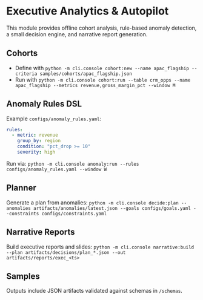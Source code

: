 # Executive Analytics & Autopilot

This module provides offline cohort analysis, rule-based anomaly detection, a small decision engine, and narrative report generation.

## Cohorts
- Define with `python -m cli.console cohort:new --name apac_flagship --criteria samples/cohorts/apac_flagship.json`
- Run with `python -m cli.console cohort:run --table crm_opps --name apac_flagship --metrics revenue,gross_margin_pct --window M`

## Anomaly Rules DSL
Example `configs/anomaly_rules.yaml`:
```yaml
rules:
  - metric: revenue
    group_by: region
    condition: "pct_drop >= 10"
    severity: high
```
Run via:
`python -m cli.console anomaly:run --rules configs/anomaly_rules.yaml --window W`

## Planner
Generate a plan from anomalies:
`python -m cli.console decide:plan --anomalies artifacts/anomalies/latest.json --goals configs/goals.yaml --constraints configs/constraints.yaml`

## Narrative Reports
Build executive reports and slides:
`python -m cli.console narrative:build --plan artifacts/decisions/plan_*.json --out artifacts/reports/exec_<ts>`

## Samples
Outputs include JSON artifacts validated against schemas in `/schemas`.
